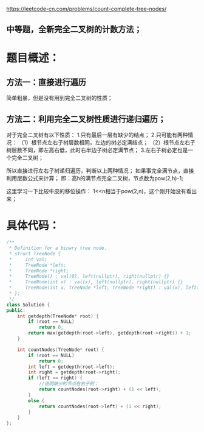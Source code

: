 <https://leetcode-cn.com/problems/count-complete-tree-nodes/>

## 中等题，全新完全二叉树的计数方法；

# 题目概述：

## 方法一：直接进行遍历
简单粗暴，但是没有用到完全二叉树的性质；

## 方法二：利用完全二叉树性质进行递归遍历；
对于完全二叉树有以下性质：
1.只有最后一层有缺少的结点；
2.只可能有两种情况：
（1）根节点左右子树层数相同，左边的树必定满结点；
（2）根节点左右子树层数不同，即左高右低，此时右半边子树必定满节点；
3.左右子树必定也是一个完全二叉树；

所以直接进行左右子树递归遍历，判断以上两种情况；
如果事完全满节点，直接利用层数公式来计算；
即：高h的满节点完全二叉树，节点数为pow(2,h)-1;

这里学习一下比较牛皮的移位操作：
1<\<n相当于pow(2,n)，这个刚开始没有看出来；



# 具体代码：
```C++
/**
 * Definition for a binary tree node.
 * struct TreeNode {
 *     int val;
 *     TreeNode *left;
 *     TreeNode *right;
 *     TreeNode() : val(0), left(nullptr), right(nullptr) {}
 *     TreeNode(int x) : val(x), left(nullptr), right(nullptr) {}
 *     TreeNode(int x, TreeNode *left, TreeNode *right) : val(x), left(left), right(right) {}
 * };
 */
class Solution {
public:
    int getdepth(TreeNode* root) {
        if (root == NULL)
            return 0;
        return max(getdepth(root->left), getdepth(root->right)) + 1;
    }

    int countNodes(TreeNode* root) {
        if (root == NULL)
            return 0;
        int left = getdepth(root->left);
        int right = getdepth(root->right);
        if (left == right) {
            //说明缺少的节点在右子树；
            return countNodes(root->right) + (1 << left);
        }
        else {
            return countNodes(root->left) + (1 << right);
        }
    }
};
```